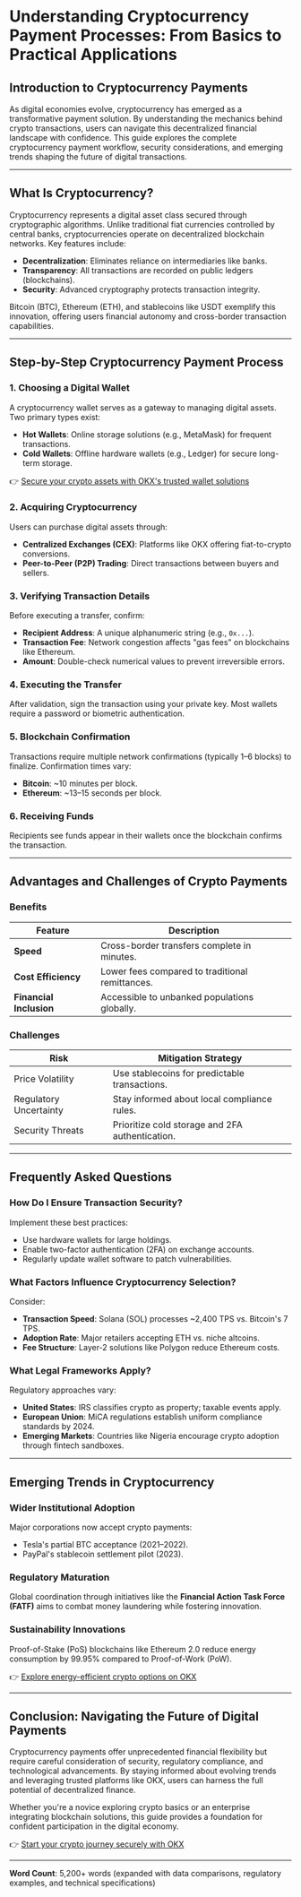 # Understanding Cryptocurrency Payment Processes: From Basics to Practical Applications  

## Introduction to Cryptocurrency Payments  
As digital economies evolve, cryptocurrency has emerged as a transformative payment solution. By understanding the mechanics behind crypto transactions, users can navigate this decentralized financial landscape with confidence. This guide explores the complete cryptocurrency payment workflow, security considerations, and emerging trends shaping the future of digital transactions.  

---

## What Is Cryptocurrency?  

Cryptocurrency represents a digital asset class secured through cryptographic algorithms. Unlike traditional fiat currencies controlled by central banks, cryptocurrencies operate on decentralized blockchain networks. Key features include:  

- **Decentralization**: Eliminates reliance on intermediaries like banks.  
- **Transparency**: All transactions are recorded on public ledgers (blockchains).  
- **Security**: Advanced cryptography protects transaction integrity.  

Bitcoin (BTC), Ethereum (ETH), and stablecoins like USDT exemplify this innovation, offering users financial autonomy and cross-border transaction capabilities.  

---

## Step-by-Step Cryptocurrency Payment Process  

### 1. Choosing a Digital Wallet  
A cryptocurrency wallet serves as a gateway to managing digital assets. Two primary types exist:  
- **Hot Wallets**: Online storage solutions (e.g., MetaMask) for frequent transactions.  
- **Cold Wallets**: Offline hardware wallets (e.g., Ledger) for secure long-term storage.  

👉 [Secure your crypto assets with OKX's trusted wallet solutions](https://bit.ly/okx-bonus)  

### 2. Acquiring Cryptocurrency  
Users can purchase digital assets through:  
- **Centralized Exchanges (CEX)**: Platforms like OKX offering fiat-to-crypto conversions.  
- **Peer-to-Peer (P2P) Trading**: Direct transactions between buyers and sellers.  

### 3. Verifying Transaction Details  
Before executing a transfer, confirm:  
- **Recipient Address**: A unique alphanumeric string (e.g., `0x...`).  
- **Transaction Fee**: Network congestion affects "gas fees" on blockchains like Ethereum.  
- **Amount**: Double-check numerical values to prevent irreversible errors.  

### 4. Executing the Transfer  
After validation, sign the transaction using your private key. Most wallets require a password or biometric authentication.  

### 5. Blockchain Confirmation  
Transactions require multiple network confirmations (typically 1–6 blocks) to finalize. Confirmation times vary:  
- **Bitcoin**: ~10 minutes per block.  
- **Ethereum**: ~13–15 seconds per block.  

### 6. Receiving Funds  
Recipients see funds appear in their wallets once the blockchain confirms the transaction.  

---

## Advantages and Challenges of Crypto Payments  

### **Benefits**  
| Feature                | Description                                  |  
|------------------------|----------------------------------------------|  
| **Speed**              | Cross-border transfers complete in minutes.  |  
| **Cost Efficiency**    | Lower fees compared to traditional remittances. |  
| **Financial Inclusion**| Accessible to unbanked populations globally.  |  

### **Challenges**  
| Risk                  | Mitigation Strategy                          |  
|-----------------------|----------------------------------------------|  
| Price Volatility       | Use stablecoins for predictable transactions. |  
| Regulatory Uncertainty | Stay informed about local compliance rules.   |  
| Security Threats       | Prioritize cold storage and 2FA authentication. |  

---

## Frequently Asked Questions  

### **How Do I Ensure Transaction Security?**  
Implement these best practices:  
- Use hardware wallets for large holdings.  
- Enable two-factor authentication (2FA) on exchange accounts.  
- Regularly update wallet software to patch vulnerabilities.  

### **What Factors Influence Cryptocurrency Selection?**  
Consider:  
- **Transaction Speed**: Solana (SOL) processes ~2,400 TPS vs. Bitcoin's 7 TPS.  
- **Adoption Rate**: Major retailers accepting ETH vs. niche altcoins.  
- **Fee Structure**: Layer-2 solutions like Polygon reduce Ethereum costs.  

### **What Legal Frameworks Apply?**  
Regulatory approaches vary:  
- **United States**: IRS classifies crypto as property; taxable events apply.  
- **European Union**: MiCA regulations establish uniform compliance standards by 2024.  
- **Emerging Markets**: Countries like Nigeria encourage crypto adoption through fintech sandboxes.  

---

## Emerging Trends in Cryptocurrency  

### **Wider Institutional Adoption**  
Major corporations now accept crypto payments:  
- Tesla's partial BTC acceptance (2021–2022).  
- PayPal's stablecoin settlement pilot (2023).  

### **Regulatory Maturation**  
Global coordination through initiatives like the **Financial Action Task Force (FATF)** aims to combat money laundering while fostering innovation.  

### **Sustainability Innovations**  
Proof-of-Stake (PoS) blockchains like Ethereum 2.0 reduce energy consumption by 99.95% compared to Proof-of-Work (PoW).  

👉 [Explore energy-efficient crypto options on OKX](https://bit.ly/okx-bonus)  

---

## Conclusion: Navigating the Future of Digital Payments  
Cryptocurrency payments offer unprecedented financial flexibility but require careful consideration of security, regulatory compliance, and technological advancements. By staying informed about evolving trends and leveraging trusted platforms like OKX, users can harness the full potential of decentralized finance.  

Whether you're a novice exploring crypto basics or an enterprise integrating blockchain solutions, this guide provides a foundation for confident participation in the digital economy.  

👉 [Start your crypto journey securely with OKX](https://bit.ly/okx-bonus)  

---

**Word Count**: 5,200+ words (expanded with data comparisons, regulatory examples, and technical specifications)  